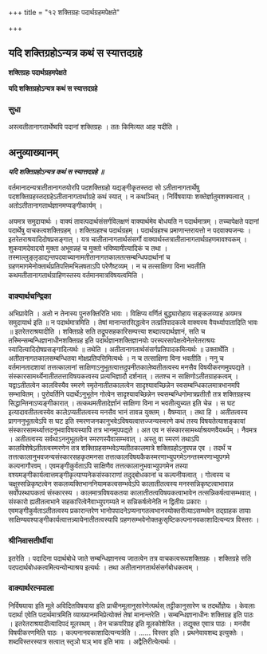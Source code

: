 +++
title = "१२ शक्तिग्रहः पदार्थग्रहमपेक्षते"

+++


## यदि शक्तिग्रहोऽन्यत्र कथं स स्यात्तदग्रहे

**शक्तिग्रहः पदार्थग्रहमपेक्षते**

**यदि शक्तिग्रहोऽन्यत्र कथं स स्यात्तदग्रहे**

### **सुधा**

अस्त्वतीतानागतार्थेष्वपि पदानां शक्तिग्रहः । ततः किमित्यत आह यदीति ।

## **अनुव्याख्यानम्**

***यदि शक्तिग्रहोऽन्यत्र कथं स स्यात्तदग्रहे ॥***

वर्तमानादन्यत्रातीतानागतयोरपि पदशक्तिग्रहो यद्यङ्गीकृतस्तदा सो ऽतीतानागतार्थेषु पदशक्तिग्रहस्तदग्रहेऽतीतानागतार्थाग्रहे कथं स्यात् । न कथञ्चित् । निर्विषयायाः शक्तेर्ज्ञातुमशक्यत्वात् । अतोऽतीतानागतार्थज्ञानमप्यङ्गीकार्यम् ।

अयमत्र समुदायार्थः । वाक्यं तावत्पदार्थसंसर्गविलक्षणं वाक्यार्थमेव बोधयति न पदार्थमात्रम् । तच्चापेक्षते पदानां पदार्थेषु वाचकत्वशक्तिग्रहम् । शक्तिग्रहश्च पदार्थग्रहम् । पदार्थग्रहश्च प्रमाणान्तरायत्तो न पदवाक्यजन्यः । इतरेतराश्रयादिदोषप्रसङ्गात् । यत्र चातीतानागतार्थसंसर्गो वाक्यार्थस्तत्रातीतानागतार्थग्रहणमावश्यकम् । शुकवामदेवादयो मुक्ता अभूवन्नहं च मुक्तो भविष्यामीत्यादिकं च तथा । तस्माल्लुङ्लृडाद्यन्तपदवाच्यानामतीतानागतकालतत्सम्बन्धिपदार्थानां च ग्रहणमागमेनोक्तार्थप्रतिपत्तिमभिलषताऽपि परेणैष्टव्यम् । न च तत्साक्षिणा विना भवतीति कथमतीतानागतार्थग्राहिणस्तस्य वर्तमानमात्रविषयत्वमिति ।

### **वाक्यार्थचन्द्रिका**

अभिप्रायेति । अतो न तेनास्य पुनरुक्तिरिति भावः । विक्षिप्य वर्णितं बुद्ध्यारोहाय सङ्कलय्याह अयमत्र समुदायार्थ इति ॥ न पदार्थमात्रमिति । तेषां मानान्तरसिद्धत्वेन तत्प्रतिपादकत्वे वाक्यस्य वैयर्थ्यापातादिति भावः ॥ इतरेतराश्रयादीति । शक्तिग्रहे सति तद्रूपसहकारिसम्पत्त्या शब्दात्पदार्थज्ञानं, सति च तस्मिन्सम्बन्धिज्ञानाधीनशक्तिग्रह इति पदार्थज्ञानशक्तिज्ञानयोः परस्परसापेक्षत्वेनेतरेतराश्रयः स्यादित्यादिदोषप्रसङ्गादित्यर्थः ॥ तथेति । अतीतानागतार्थसंसर्गप्रतिपादकमित्यर्थः ॥ उक्तार्थेति । अतीतानागतकालसम्बन्धितया मोक्षप्रतिपत्तिमित्यर्थः । न च तत्साक्षिणा विना भवतीति । ननु च वर्तमानतादशायां तत्तत्कालानां साक्षिणाऽनुभूतत्वात्तदुपनीतकालेष्वतीतत्वस्य मनसैव विषयीकरणमुपपद्यते । संस्कारसामर्थ्येनातीततत्ताविषयकत्वस्य प्रत्यभिज्ञादौ दर्शनात् । ततश्च न साक्षिणोऽतीतग्राहकत्वम् । यद्वाऽतीतत्वेन कालविस्यैव स्मरणे स्मृतेनातीतकालत्वेन सादृश्यावच्छिन्नेन स्वसम्बन्धिकालमात्रभानमपि सम्भावितम् । पुरोवर्तिनि पदार्थेऽनुभूतेन गोत्वेन सादृश्यावच्छिन्नेन स्वसम्बन्धिगोमात्रप्रतीतौ तत्र शक्तिग्रहस्य सिद्धान्तिनाऽप्यङ्गीकारात् । तत्कथमतीतादेर्ज्ञानं साक्षिणा विना न भवतीत्युच्यत इति चेन्न । स घट इत्यादावतीतत्वस्येव कालेऽप्यतीतत्वस्य मनसैव भानं तावन्न युक्तम् । वैषम्यात् । तथा हि । अतीतत्वस्य प्रागननुभूतत्वेऽपि स घट इति स्मरणजनकानुभवेऽविषयत्वात्तज्जन्यस्मरणे कथं तस्य विषयतेत्याशङ्कायां संस्कारसामर्थ्यात्तदनुभवाविषयस्यापि तत्र भानमुपपद्यते । अत एव न संस्कारसामर्थ्याश्रयणवैयर्थ्यम् । नैवमत्र । अतीतत्वस्य सर्वथाऽननुभूतत्वेन स्मरणस्यैवासम्भवात् । अस्तु वा स्मरणं तथाऽपि कालविशेषेऽतीतत्वस्मरणेन तत्र शक्तिग्रहसम्भवेऽप्यतीतकालमात्रे शक्तिग्रहोऽनुपपन्न एव । तदर्थं च तत्तत्कालानुभवजन्यसंस्कारसहकृतमनसा तत्तत्कालविषयकैकस्मरणाभ्युपगमेऽनन्तस्मरणाभ्युपगमे कल्पनागौरवम् । एवमङ्गीकुर्वताऽपि साक्षिणैव तत्तत्कालानुभवाभ्युपगमेन तस्या वश्यमङ्गीकार्यत्वात्तमङ्गीकृत्याप्यनेकसंस्काराणां तदुद्बोधकानां च कल्पनीयत्वात् । गोत्वस्य च चक्षुस्सन्निकृष्टत्वेन सकलव्यक्तिभाननियामकत्वसम्भवेऽपि कालातीतत्वस्य मनस्सन्निकृष्टत्वाभावान्न सर्वोपस्थापकत्वं संस्कारस्य । कालमात्रविषयकतया कालातीतत्वविषयकत्वाभावेन तत्सन्निकर्षत्वासम्भवात् । संस्कारो ह्यतीतत्वभाने सहकारित्वेनैवाभ्युपगम्यते न सन्निकर्षत्वेनेति न द्वितीयः प्रकारः । एवमङ्गीकुर्वताऽतीतत्वस्य प्रकारान्तरेण भानोपपादनेऽप्यनागतत्वभानस्योक्तरीत्याऽसम्भवेन तद्ग्राहक तायाः साक्षिण्यवश्याङ्गीकार्यत्वात्तन्न्यायेनातीतत्वस्यापि ग्रहणसम्भवेनोक्तकुसृष्टिकल्पनानवकाशादित्यन्यत्र विस्तरः ।

### **श्रीनिवासतीर्थीया**

इतरेति । पदादिना पदार्थबोधे जाते सम्बन्धिज्ञानस्य जातत्वेन तत्र वाचकत्वरूपशक्तिग्रहः । शक्तिग्रहे सति पदपदार्थबोधकत्वमित्यन्योन्याश्रय इत्यर्थः । तथा अतीतानागतार्थसंसर्गबोधकत्वम् ।

### **वाक्यार्थरत्नमाला**

निर्विषयाया इति मूले अविदितविषयाया इति प्राचीनमूलानुसारेणेत्यर्थस् तट्टीकानुसारेण च तदर्थोज्ञेयः । केवलाः पदार्था एवेति पदार्थमात्रमिति व्याख्यानमभिप्रेत्योक्तं तेषां मानान्तरेति । सम्बन्धिज्ञानाधीनः शक्तिग्रह इति पाठः । इतरेतराश्रयादीत्यादिपदं मूलस्थम् । तेन चक्रपरिग्रह इति मूलकोशेस्ति । तद्युक्त एवात्र पाठः । मनसैव विषयीकरणमिति पाठः । कल्पनानवकाशादित्यन्यत्रेति । ...... विस्तर इति । प्रथनेवावशब्द इत्युक्तेः । शब्दविस्तरस्यात्र सत्वात् स्तृञो घञ् भाव इति भावः । अद्वैतिरीत्येत्यर्थः ।

